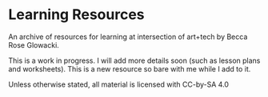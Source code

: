 # Learning Resources
An archive of resources for learning at intersection of art+tech by Becca Rose Glowacki.

This is a work in progress. I will add more details soon (such as lesson plans and worksheets). This is a new resource so bare with me while I add to it.

Unless otherwise stated, all material is licensed with CC-by-SA 4.0
